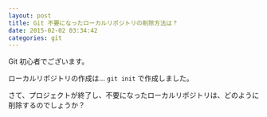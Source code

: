 ```yaml
---
layout: post
title: Git 不要になったローカルリポジトリの削除方法は？
date: 2015-02-02 03:34:42
categories: git
---
```

<p>Git 初心者でございます。</p>

<p>ローカルリポジトリの作成は... <code>git init</code> で作成しました。</p>

<p>さて、プロジェクトが終了し、不要になったローカルリポジトリは、どのように削除するのでしょうか？</p>
